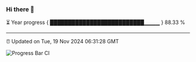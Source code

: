 ### Hi there 👋

⏳ Year progress { ██████████████████████████▁▁▁▁ } 88.33 %

---

⏰ Updated on Tue, 19 Nov 2024 06:31:28 GMT

![Progress Bar CI](https://github.com/ZhaoGui/ZhaoGui/workflows/Progress%20Bar%20CI/badge.svg)
